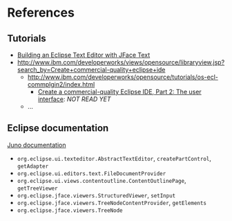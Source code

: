 # References

## Tutorials

* [Building an Eclipse Text Editor with JFace Text](http://www.realsolve.co.uk/site/tech/jface-text.php)
* http://www.ibm.com/developerworks/views/opensource/libraryview.jsp?search_by=Create+commercial-quality+eclipse+ide
	* http://www.ibm.com/developerworks/opensource/tutorials/os-ecl-commplgin2/index.html
		* [Create a commercial-quality Eclipse IDE, Part 2: The user interface](http://www.ibm.com/developerworks/opensource/tutorials/os-ecl-commplgin2/section2.html): _NOT READ YET_
	* ...

## Eclipse documentation

[Juno documentation](http://help.eclipse.org/juno/index.jsp)

* `org.eclipse.ui.texteditor.AbstractTextEditor`, `createPartControl`, `getAdapter`
* `org.eclipse.ui.editors.text.FileDocumentProvider`
* `org.eclipse.ui.views.contentoutline.ContentOutlinePage`, `getTreeViewer`
* `org.eclipse.jface.viewers.StructuredViewer`, `setInput`
* `org.eclipse.jface.viewers.TreeNodeContentProvider`, `getElements`
* `org.eclipse.jface.viewers.TreeNode`
